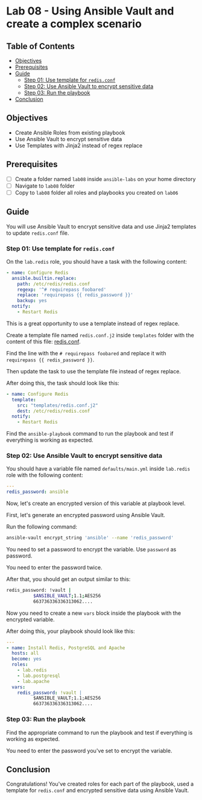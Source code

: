 # Lab 08 - Using Ansible Vault and create a complex scenario

## Table of Contents

- [Objectives](#objectives)
- [Prerequisites](#prerequisites)
- [Guide](#guide)
  - [Step 01: Use template for `redis.conf`](#step-01-use-template-for-redisconf)
  - [Step 02: Use Ansible Vault to encrypt sensitive data](#step-02-use-ansible-vault-to-encrypt-sensitive-data)
  - [Step 03: Run the playbook](#step-03-run-the-playbook)
- [Conclusion](#conclusion)

## Objectives

- Create Ansible Roles from existing playbook
- Use Ansible Vault to encrypt sensitive data
- Use Templates with Jinja2 instead of regex replace

## Prerequisites

- [ ] Create a folder named `lab08` inside `ansible-labs` on your home directory
- [ ] Navigate to `lab08` folder
- [ ] Copy to `lab08` folder all roles and playbooks you created on `lab06`

## Guide

You will use Ansible Vault to encrypt sensitive data and use Jinja2 templates to update `redis.conf` file.

### Step 01: Use template for `redis.conf`

On the `lab.redis` role, you should have a task with the following content:

```yaml
- name: Configure Redis
  ansible.builtin.replace:
    path: /etc/redis/redis.conf
    regexp: '^# requirepass foobared'
    replace: 'requirepass {{ redis_password }}'
    backup: yes
  notify:
    - Restart Redis
```

This is a great opportunity to use a template instead of regex replace.

Create a template file named `redis.conf.j2` inside `templates` folder with the content of this file: [redis.conf](https://raw.githubusercontent.com/tasb/iscte-automacao/main/labs/lab08/redis.conf).

Find the line with the `# requirepass foobared` and replace it with `requirepass {{ redis_password }}`.

Then update the task to use the template file instead of regex replace.

After doing this, the task should look like this:

```yaml
- name: Configure Redis
  template:
    src: "templates/redis.conf.j2"
    dest: /etc/redis/redis.conf
  notify:
    - Restart Redis
```

Find the `ansible-playbook` command to run the playbook and test if everything is working as expected.

### Step 02: Use Ansible Vault to encrypt sensitive data

You should have a variable file named `defaults/main.yml` inside `lab.redis` role with the following content:

```yaml
---
redis_password: ansible
```

Now, let's create an encrypted version of this variable at playbook level.

First, let's generate an encrypted password using Ansible Vault.

Run the following command:

```bash
ansible-vault encrypt_string 'ansible' --name 'redis_password'
```

You need to set a password to encrypt the variable. Use `password` as password.

You need to enter the password twice.

After that, you should get an output similar to this:

```bash
redis_password: !vault |
          $ANSIBLE_VAULT;1.1;AES256
          663736336336313062....
```

Now you need to create a new `vars` block inside the playbook with the encrypted variable.

After doing this, your playbook should look like this:

```yaml
---
- name: Install Redis, PostgreSQL and Apache
  hosts: all
  become: yes
  roles:
    - lab.redis
    - lab.postgresql
    - lab.apache
  vars:
    redis_password: !vault |
          $ANSIBLE_VAULT;1.1;AES256
          663736336336313062....
```

### Step 03: Run the playbook

Find the appropriate command to run the playbook and test if everything is working as expected.

You need to enter the password you've set to encrypt the variable.

## Conclusion

Congratulations! You've created roles for each part of the playbook, used a template for `redis.conf` and encrypted sensitive data using Ansible Vault.
